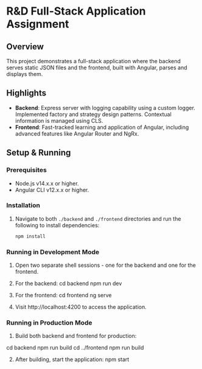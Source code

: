 # R&D Full-Stack Application Assignment

## Overview

This project demonstrates a full-stack application where the backend serves static JSON files and the frontend, built with Angular, parses and displays them.

## Highlights
- **Backend**: Express server with logging capability using a custom logger. Implemented factory and strategy design patterns. Contextual information is managed using CLS.
- **Frontend**: Fast-tracked learning and application of Angular, including advanced features like Angular Router and NgRx.

## Setup & Running

### Prerequisites
- Node.js v14.x.x or higher.
- Angular CLI v12.x.x or higher.

### Installation
1. Navigate to both `./backend` and `./frontend` directories and run the following to install dependencies:
   ```bash
   npm install


### Running in Development Mode
1. Open two separate shell sessions - one for the backend and one for the frontend.

2. For the backend:
cd backend
npm run dev
3. For the frontend:
cd frontend
ng serve

4. Visit http://localhost:4200 to access the application.

### Running in Production Mode

1. Build both backend and frontend for production:

cd backend
npm run build
cd ../frontend
npm run build

2. After building, start the application:
npm start



